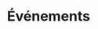 ---
title: Événements
seo_options:
  description: Landing page for all portfolio items
  featured_image:
  og_type: 
  canonical_link:
url: /events/
hero_blocks:
  - _bookshop_name: sections/hero
    heading: Événements
    subheading: 
    image: /images/header/portfolio-folding-img.jpg
content_blocks:
  - _bookshop_name: generic/heading
    heading: Nos Événements
---